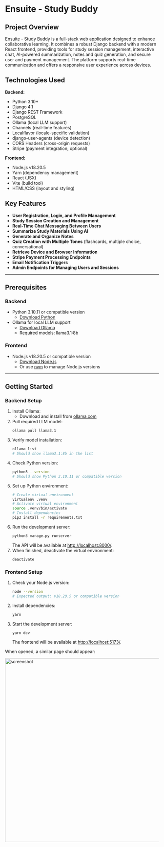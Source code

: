 # Ensuite - Study Buddy

## Project Overview

Ensuite - Study Buddy is a full-stack web application designed to enhance collaborative learning. It combines a robust Django backend with a modern React frontend, providing tools for study session management, interactive chat, AI-powered summarization, notes and quiz generation, and secure user and payment management. The platform supports real-time communication and offers a responsive user experience across devices.

## Technologies Used

**Backend:**

- Python 3.10+
- Django 4.1
- Django REST Framework
- PostgreSQL
- Ollama (local LLM support)
- Channels (real-time features)
- Localflavor (locale-specific validation)
- django-user-agents (device detection)
- CORS Headers (cross-origin requests)
- Stripe (payment integration, optional)

**Frontend:**

- Node.js v18.20.5
- Yarn (dependency management)
- React (JSX)
- Vite (build tool)
- HTML/CSS (layout and styling)

## Key Features

- **User Registration, Login, and Profile Management**
- **Study Session Creation and Management**
- **Real-Time Chat Messaging Between Users**
- **Summarize Study Materials Using AI**
- **Generate and Organize Notes**
- **Quiz Creation with Multiple Tones** (flashcards, multiple choice, conversational)
- **Retrieve Device and Browser Information**
- **Stripe Payment Processing Endpoints**
- **Email Notification Triggers**
- **Admin Endpoints for Managing Users and Sessions**

---

## Prerequisites

### Backend

- Python 3.10.11 or compatible version
  - [Download Python](https://www.python.org/downloads/)
- Ollama for local LLM support
  - [Download Ollama](https://ollama.com/download)
  - Required models: llama3.1:8b

### Frontend

- Node.js v18.20.5 or compatible version
  - [Download Node.js](https://nodejs.org/en/download)
  - Or use [nvm](https://github.com/nvm-sh/nvm) to manage Node.js versions

---

## Getting Started

### Backend Setup

1. Install Ollama:
   - Download and install from [ollama.com](https://ollama.com/download)
2. Pull required LLM model:
   ```bash
   ollama pull llama3.1
   ```
3. Verify model installation:
   ```bash
   ollama list
   # Should show llama3.1:8b in the list
   ```
4. Check Python version:
   ```bash
   python3 --version
   # Should show Python 3.10.11 or compatible version
   ```
5. Set up Python environment:
   ```bash
   # Create virtual environment
   virtualenv .venv
   # Activate virtual environment
   source .venv/bin/activate
   # Install dependencies
   pip3 install -r requirements.txt
   ```
6. Run the development server:
   ```bash
   python3 manage.py runserver
   ```
   The API will be available at <http://localhost:8000/>.
7. When finished, deactivate the virtual environment:
   ```bash
   deactivate
   ```

### Frontend Setup

1. Check your Node.js version:
   ```bash
   node --version
   # Expected output: v18.20.5 or compatible version
   ```
2. Install dependencies:
   ```bash
   yarn
   ```
3. Start the development server:
   ```bash
   yarn dev
   ```
   The frontend will be available at <http://localhost:5173/>.

When opened, a similar page should appear:

<img width="600" alt="screenshot" src="https://github.com/user-attachments/assets/a6dc7cc0-5876-4762-9672-15876766ed41" />
